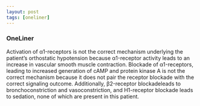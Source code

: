 ```yaml
---
layout: post
tags: [oneliner]
---
```



### OneLiner

Activation of α1-receptors is not the correct mechanism underlying the patient’s orthostatic hypotension because α1-receptor activity leads to an increase in vascular smooth muscle contraction. Blockade of α1-receptors, leading to increased generation of cAMP and protein kinase A is not the correct mechanism because it does not pair the receptor blockade with the correct signaling outcome. Additionally, β2-receptor blockadeleads to bronchoconstriction and vasoconstriction, and H1-receptor blockade leads to sedation, none of which are present in this patient.
